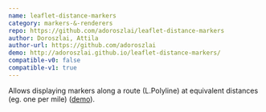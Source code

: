 ```yaml
---
name: leaflet-distance-markers
category: markers-&-renderers
repo: https://github.com/adoroszlai/leaflet-distance-markers
author: Doroszlai, Attila
author-url: https://github.com/adoroszlai
demo: http://adoroszlai.github.io/leaflet-distance-markers/
compatible-v0: false
compatible-v1: true
---
```


Allows displaying markers along a route (L.Polyline) at equivalent distances (eg. one per mile) (<a href="http://adoroszlai.github.io/leaflet-distance-markers/">demo</a>).
